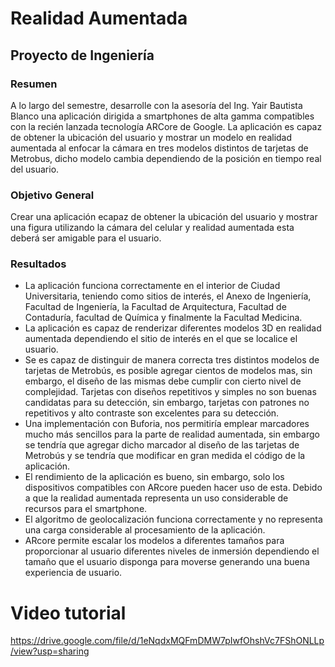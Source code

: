 # Realidad Aumentada

## Proyecto de Ingeniería

### Resumen
A lo largo del semestre, desarrolle con la asesoría del Ing. Yair Bautista Blanco una aplicación dirigida a smartphones de alta gamma compatibles con la recién lanzada tecnología ARCore de Google. La aplicación es capaz de obtener la ubicación del usuario y mostrar un modelo en realidad aumentada al enfocar la cámara en tres modelos distintos de tarjetas de Metrobus, dicho modelo cambia dependiendo de la posición en tiempo real del usuario.

### Objetivo General
Crear una aplicación ecapaz de obtener la ubicación del usuario y mostrar una figura utilizando la cámara del celular y realidad aumentada esta deberá ser amigable para el usuario.

### Resultados
*	La aplicación funciona correctamente en el interior de Ciudad Universitaria, teniendo como sitios de interés, el Anexo de Ingeniería, Facultad de Ingeniería, la Facultad de Arquitectura, Facultad de Contaduría, facultad de Química y finalmente la Facultad Medicina.
*	La aplicación es capaz de renderizar diferentes modelos 3D en realidad aumentada dependiendo el sitio de interés en el que se localice el usuario.
*	Se es capaz de distinguir de manera correcta tres distintos modelos de tarjetas de Metrobús, es posible agregar cientos de modelos mas, sin embargo, el diseño de las mismas debe cumplir con cierto nivel de complejidad. Tarjetas con diseños repetitivos y simples no son buenas candidatas para su detección, sin embargo, tarjetas con patrones no repetitivos y alto contraste son excelentes para su detección.
*	Una implementación con Buforia, nos permitiría emplear marcadores mucho más sencillos para la parte de realidad aumentada, sin embargo se tendría que agregar dicho marcador al diseño de las tarjetas de Metrobús y se tendría que modificar en gran medida el código de la aplicación.
*	El rendimiento de la aplicación es bueno, sin embargo, solo los dispositivos compatibles con ARcore pueden hacer uso de esta. Debido a que la realidad aumentada representa un uso considerable de recursos para el smartphone.
*	El algoritmo de geolocalización funciona correctamente y no representa una carga considerable al procesamiento de la aplicación.
*	ARcore permite escalar los modelos a diferentes tamaños para proporcionar al usuario diferentes niveles de inmersión dependiendo el tamaño que el usuario disponga para moverse generando una buena experiencia de usuario.


# Video tutorial
https://drive.google.com/file/d/1eNqdxMQFmDMW7pIwfOhshVc7FShONLLp/view?usp=sharing
